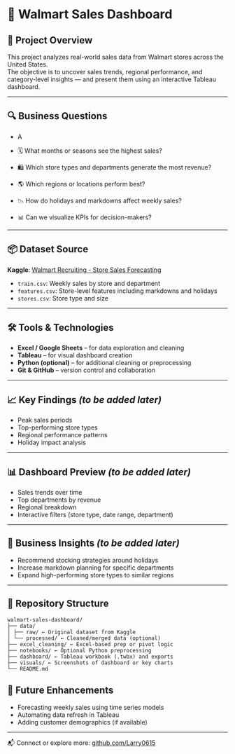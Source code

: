 # 🛒 Walmart Sales Dashboard

## 📌 Project Overview

This project analyzes real-world sales data from Walmart stores across the United States.  
The objective is to uncover sales trends, regional performance, and category-level insights — and present them using an interactive Tableau dashboard.

---

## 🔍 Business Questions
- A

- 🗓️ What months or seasons see the highest sales?
- 🛍️ Which store types and departments generate the most revenue?
- 🌎 Which regions or locations perform best?
- 📉 How do holidays and markdowns affect weekly sales?
- 📊 Can we visualize KPIs for decision-makers?

---

## 📦 Dataset Source

**Kaggle**: [Walmart Recruiting - Store Sales Forecasting](https://www.kaggle.com/competitions/walmart-recruiting-store-sales-forecasting)

- `train.csv`: Weekly sales by store and department  
- `features.csv`: Store-level features including markdowns and holidays  
- `stores.csv`: Store type and size  

---

## 🛠️ Tools & Technologies

- **Excel / Google Sheets** – for data exploration and cleaning
- **Tableau** – for visual dashboard creation
- **Python (optional)** – for additional cleaning or preprocessing
- **Git & GitHub** – version control and collaboration

---

## 📈 Key Findings *(to be added later)*

- Peak sales periods
- Top-performing store types
- Regional performance patterns
- Holiday impact analysis

---

## 📊 Dashboard Preview *(to be added later)*

- Sales trends over time
- Top departments by revenue
- Regional breakdown
- Interactive filters (store type, date range, department)

---

## 📢 Business Insights *(to be added later)*

- Recommend stocking strategies around holidays
- Increase markdown planning for specific departments
- Expand high-performing store types to similar regions

---
## 📁 Repository Structure
```
walmart-sales-dashboard/
├── data/
│ ├── raw/ ← Original dataset from Kaggle
│ └── processed/ ← Cleaned/merged data (optional)
├── excel_cleaning/ ← Excel-based prep or pivot logic
├── notebooks/ ← Optional Python preprocessing
├── dashboard/ ← Tableau workbook (.twbx) and exports
├── visuals/ ← Screenshots of dashboard or key charts
└── README.md
```
## 🚀 Future Enhancements

- Forecasting weekly sales using time series models  
- Automating data refresh in Tableau  
- Adding customer demographics (if available)

---

📬 Connect or explore more: [github.com/Larry0615](https://github.com/Larry0615)
